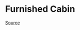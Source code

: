 # Furnished Cabin

[Source](https://assetstore.unity.com/packages/3d/environments/urban/furnished-cabin-71426)